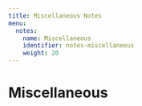 ```yaml
---
title: Miscellaneous Notes
menu:
  notes:
    name: Miscellaneous
    identifier: notes-miscellaneous
    weight: 20
---
```

# Miscellaneous